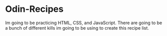 # Odin-Recipes
Im going to be practicing HTML, CSS, and JavaScript.
There are going to be a bunch of different kills im going to be using to create this recipe list.